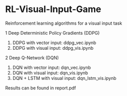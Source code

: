 # RL-Visual-Input-Game
Reinforcement learning algorithms for a visual input task

1 Deep Deterministic Policy Gradients (DDPG)
1) DDPG with vector input: ddpg_vec.ipynb	
2) DDPG with visual input: ddpg_vis.ipynb	

2 Deep Q-Network (DQN)
1) DQN with vector input: dqn_vec.ipynb	
2) DQN with visual input: dqn_vis.ipynb	
3) DQN + LSTM with visual input: dqn_lstm_vis.ipynb	

Results can be found in report.pdf	
